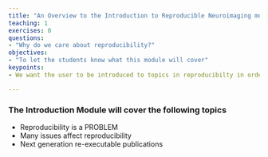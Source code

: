 ```yaml
---
title: "An Overview to the Introduction to Reproducible Neuroimaging module"
teaching: 1
exercises: 0
questions:
- "Why do we care about reproducibility?"
objectives:
- "To let the students know what this module will cover"
keypoints:
- We want the user to be introduced to topics in reproducibilty in order to prepare them for the types of items that will be presented in the training materials.

---
```


### The Introduction Module will cover the following topics
* Reproducibility is a PROBLEM
* Many issues affect reproducibility
* Next generation re-executable publications


